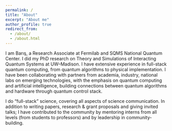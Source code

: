 ```yaml
---
permalink: /
title: "About"
excerpt: "About me"
author_profile: true
redirect_from:
  - /about/
  - /about.html
---
```


I am Barış, a Research Associate at Fermilab and SQMS National Quantum Center. I did my PhD research on Theory and Simulations of Interacting Quantum Systems at UW–Madison. I have extensive experience in full-stack quantum computing, from quantum algorithms to physical implementation. I have been collaborating with partners from academia, industry, national labs on emerging technologies, with the emphasis on quantum computing and artificial intelligence, building connections between quantum algorithms and hardware through quantum control stack.

I do “full-stack” science, covering all aspects of science communication. In addition to writing papers, research & grant proposals and giving invited talks; I have contributed to the community by mentoring interns from all levels (from students to professors) and by leadership in community-building.
